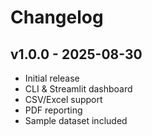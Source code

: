 # Changelog

## v1.0.0 - 2025-08-30
- Initial release
- CLI & Streamlit dashboard
- CSV/Excel support
- PDF reporting
- Sample dataset included